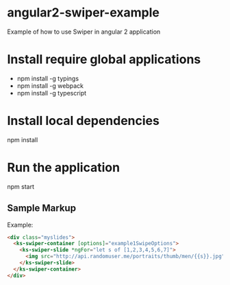 # angular2-swiper-example
Example of how to use Swiper in angular 2 application

# Install require global applications
- npm install -g typings
- npm install -g webpack
- npm install -g typescript

# Install local dependencies
npm install

# Run the application
npm start

## Sample Markup
Example:

```html
<div class="myslides">
  <ks-swiper-container [options]="example1SwipeOptions">
    <ks-swiper-slide *ngFor="let s of [1,2,3,4,5,6,7]">
      <img src="http://api.randomuser.me/portraits/thumb/men/{{s}}.jpg">
    </ks-swiper-slide>
  </ks-swiper-container>
</div>
```

